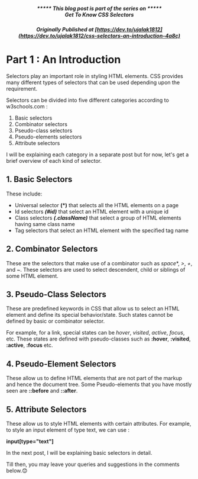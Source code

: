 ##### <p align="center"><em>***** This blog post is part of the series on *****<br><strong>Get To Know CSS Selectors</strong></em></p>
##### <p align="center"><em>Originally Published at</em> [https://dev.to/ujalak1812](https://dev.to/ujalak1812/css-selectors-an-introduction-4a8c)

# Part 1 : An Introduction

Selectors play an important role in styling HTML elements. CSS provides many different types of selectors that can be used depending upon the requirement.

Selectors can be divided into five different categories according to w3schools.com :

1. Basic selectors
2. Combinator selectors
3. Pseudo-class selectors
4. Pseudo-elements selectors
5. Attribute selectors

I will be explaining each category in a separate post but for now, let's get a brief overview of each kind of selector.

## 1. Basic Selectors

These include: 

- Universal selector **(*)** that selects all the HTML elements on a page
- Id selectors ***(#id)*** that select an HTML element with a unique id 
- Class selectors ***(.className)*** that select a group of HTML elements having same class name
- Tag selectors that select an HTML element with the specified tag name

## 2. Combinator Selectors

These are the selectors that make use of a combinator such as *space**, *>*, *+*, and *~*. These selectors are used to select descendent, child or siblings of some HTML element.
    
## 3. Pseudo-Class Selectors
These are predefined keywords in CSS that allow us to select an HTML element and define its special behavior/state. Such states cannot be defined by basic or combinator selector. 

For example, for a link, special states can be *hover*, *visited*, *active*, *focus*, etc. These states are defined with pseudo-classes such as **:hover**, **:visited**, **:active**, **:focus** etc.
    
## 4. Pseudo-Element Selectors
These allow us to define HTML elements that are not part of the markup and hence the document tree. Some Pseudo-elements that you have mostly seen are **::before** and **::after**.

## 5. Attribute Selectors
These allow us to style HTML elements with certain attributes. For example, to style an input element of type text, we can use :

**input[type="text"]**

    
In the next post, I will be explaining basic selectors in detail.

Till then, you may leave your queries and suggestions in the comments below.😊
